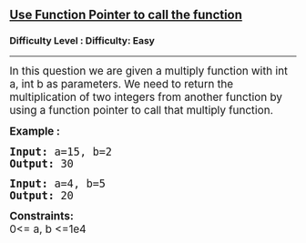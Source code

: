 <h2><a href="https://www.geeksforgeeks.org/problems/use-function-pointer-to-call-the-function/1?page=1&difficulty=Basic,Easy&status=unsolved&sortBy=accuracy">Use Function Pointer to call the function</a></h2><h3>Difficulty Level : Difficulty: Easy</h3><hr><div class="problems_problem_content__Xm_eO"><p><span style="font-size: 14pt;">In this question we are given a multiply function with int a, int b as parameters. We need to return the multiplication of two integers from another function by using a function pointer to call that multiply function.</span>&nbsp;</p>
<p><span style="font-size: 14pt;"><strong>Example :</strong></span></p>
<pre><span style="font-size: 14pt;"><strong>Input: </strong>a=15, b=2<br><strong>Output: </strong>30</span></pre>
<pre><span style="font-size: 14pt;"><strong>Input: </strong>a=4, b=5<br><strong>Output: </strong>20</span></pre>
<p><strong><span style="font-size: 14pt;">Constraints:<br></span></strong><span style="font-size: 14pt;">0&lt;= a, b &lt;=1e4</span></p></div>